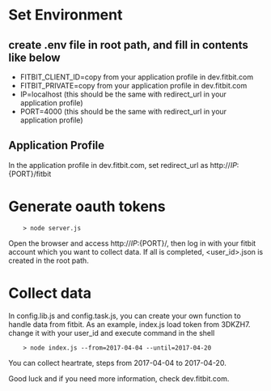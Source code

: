 # Set Environment

## create .env file in root path, and fill in contents like below
- FITBIT_CLIENT_ID=copy from your application profile in dev.fitbit.com
- FITBIT_PRIVATE=copy from your application profile in dev.fitbit.com
- IP=localhost (this should be the same with redirect_url in your application profile)
- PORT=4000 (this should be the same with redirect_url in your application profile)

## Application Profile
In the application profile in dev.fitbit.com, set redirect_url as http://${IP}:${PORT}/fitbit

# Generate oauth tokens

```
    > node server.js
```

Open the browser and access http://${IP}:${PORT}/, then log in with your fitbit account which you want to collect data.
If all is completed, <user_id>.json is created in the root path.


# Collect data
In config.lib.js and config.task.js, you can create your own function to handle data from fitbit.
As an example, index.js load token from 3DKZH7. change it with your user_id and execute command in the shell

```
    > node index.js --from=2017-04-04 --until=2017-04-20
```

You can collect heartrate, steps from 2017-04-04 to 2017-04-20.

Good luck and if you need more information, check dev.fitbit.com.

